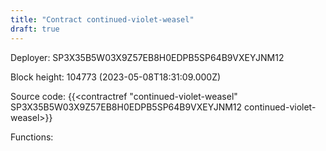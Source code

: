 ```yaml
---
title: "Contract continued-violet-weasel"
draft: true
---
```

Deployer: SP3X35B5W03X9Z57EB8H0EDPB5SP64B9VXEYJNM12


 



Block height: 104773 (2023-05-08T18:31:09.000Z)

Source code: {{<contractref "continued-violet-weasel" SP3X35B5W03X9Z57EB8H0EDPB5SP64B9VXEYJNM12 continued-violet-weasel>}}

Functions:


